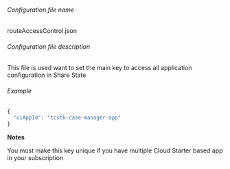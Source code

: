 ###### Configuration file name

routeAccessControl.json

###### Configuration file description

This file is used want to set the main key to access all application configuration in Share State


###### Example
```javascript
{
  "uiAppId": "tcstk-case-manager-app"
}
```

**Notes** 

You must make this key unique if you have multiple Cloud Starter based app in your subscription







